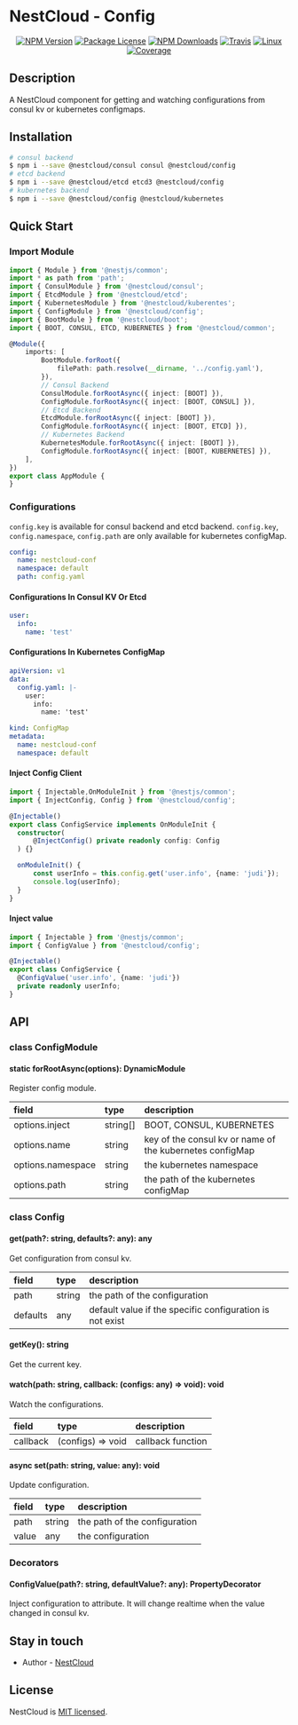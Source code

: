 
[travis-image]: https://api.travis-ci.org/nest-cloud/nestcloud.svg?branch=master
[travis-url]: https://travis-ci.org/nest-cloud/nestcloud
[linux-image]: https://img.shields.io/travis/nest-cloud/nestcloud/master.svg?label=linux
[linux-url]: https://travis-ci.org/nest-cloud/nestcloud

# NestCloud - Config

<p align="center">
    <a href="https://www.npmjs.com/~nestcloud" target="_blank"><img src="https://img.shields.io/npm/v/@nestcloud/core.svg" alt="NPM Version"/></a>
    <a href="https://www.npmjs.com/~nestcloud" target="_blank"><img src="https://img.shields.io/npm/l/@nestcloud/core.svg" alt="Package License"/></a>
    <a href="https://www.npmjs.com/~nestcloud" target="_blank"><img src="https://img.shields.io/npm/dm/@nestcloud/core.svg" alt="NPM Downloads"/></a>
    <a href="https://travis-ci.org/nest-cloud/nestcloud" target="_blank"><img src="https://travis-ci.org/nest-cloud/nestcloud.svg?branch=master" alt="Travis"/></a>
    <a href="https://travis-ci.org/nest-cloud/nestcloud" target="_blank"><img src="https://img.shields.io/travis/nest-cloud/nestcloud/master.svg?label=linux" alt="Linux"/></a>
    <a href="https://coveralls.io/github/nest-cloud/nestcloud?branch=master" target="_blank"><img src="https://coveralls.io/repos/github/nest-cloud/nestcloud/badge.svg?branch=master" alt="Coverage"/></a>
</p>

## Description

A NestCloud component for getting and watching configurations from consul kv or kubernetes configmaps.

## Installation

```bash
# consul backend
$ npm i --save @nestcloud/consul consul @nestcloud/config
# etcd backend
$ npm i --save @nestcloud/etcd etcd3 @nestcloud/config
# kubernetes backend
$ npm i --save @nestcloud/config @nestcloud/kubernetes
```

## Quick Start

### Import Module

```typescript
import { Module } from '@nestjs/common';
import * as path from 'path';
import { ConsulModule } from '@nestcloud/consul';
import { EtcdModule } from '@nestcloud/etcd';
import { KubernetesModule } from '@nestcloud/kuberentes';
import { ConfigModule } from '@nestcloud/config';
import { BootModule } from '@nestcloud/boot';
import { BOOT, CONSUL, ETCD, KUBERNETES } from '@nestcloud/common';

@Module({
    imports: [
        BootModule.forRoot({
            filePath: path.resolve(__dirname, '../config.yaml'),
        }),
        // Consul Backend
        ConsulModule.forRootAsync({ inject: [BOOT] }),
        ConfigModule.forRootAsync({ inject: [BOOT, CONSUL] }),
        // Etcd Backend
        EtcdModule.forRootAsync({ inject: [BOOT] }),
        ConfigModule.forRootAsync({ inject: [BOOT, ETCD] }),
        // Kubernetes Backend
        KubernetesModule.forRootAsync({ inject: [BOOT] }),
        ConfigModule.forRootAsync({ inject: [BOOT, KUBERNETES] }),
    ],
})
export class AppModule {
}
```

### Configurations

`config.key` is available for consul backend and etcd backend.
`config.key`, `config.namespace`, `config.path` are only available for kubernetes configMap.

```yaml
config:
  name: nestcloud-conf
  namespace: default
  path: config.yaml
```

#### Configurations In Consul KV Or Etcd

```yaml
user:
  info:
    name: 'test'
```

#### Configurations In Kubernetes ConfigMap

```yaml
apiVersion: v1
data:
  config.yaml: |-
    user:
      info:
        name: 'test'

kind: ConfigMap
metadata:
  name: nestcloud-conf
  namespace: default
```

#### Inject Config Client

```typescript
import { Injectable,OnModuleInit } from '@nestjs/common';
import { InjectConfig, Config } from '@nestcloud/config';

@Injectable()
export class ConfigService implements OnModuleInit {
  constructor(
      @InjectConfig() private readonly config: Config
  ) {}

  onModuleInit() {
      const userInfo = this.config.get('user.info', {name: 'judi'});
      console.log(userInfo);
  }
}
```

#### Inject value

```typescript
import { Injectable } from '@nestjs/common';
import { ConfigValue } from '@nestcloud/config';

@Injectable()
export class ConfigService {
  @ConfigValue('user.info', {name: 'judi'})
  private readonly userInfo;
}
```

## API

### class ConfigModule

#### static forRootAsync\(options\): DynamicModule

Register config module.

| field             | type     | description                                              |
| :---------------- | :------- | :------------------------------------------------------- |
| options.inject    | string[] | BOOT, CONSUL, KUBERNETES                                 |
| options.name      | string   | key of the consul kv or name of the kubernetes configMap |
| options.namespace | string   | the kubernetes namespace                                 |
| options.path      | string   | the path of the kubernetes configMap                     |

### class Config

#### get\(path?: string, defaults?: any\): any

Get configuration from consul kv.

| field    | type   | description                                              |
| :------- | :----- | :------------------------------------------------------- |
| path     | string | the path of the configuration                            |
| defaults | any    | default value if the specific configuration is not exist |

#### getKey\(\): string

Get the current key.

#### watch\(path: string, callback: \(configs: any\) =&gt; void\): void

Watch the configurations.

| field    | type                   | description       |
| :------- | :--------------------- | :---------------- |
| callback | \(configs\) =&gt; void | callback function |

#### async set\(path: string, value: any\): void

Update configuration.

| field | type   | description                   |
| :---- | :----- | :---------------------------- |
| path  | string | the path of the configuration |
| value | any    | the configuration             |


### Decorators

#### ConfigValue\(path?: string, defaultValue?: any\): PropertyDecorator

Inject configuration to attribute. It will change realtime when the value changed in consul kv.

## Stay in touch

- Author - [NestCloud](https://github.com/nest-cloud)

## License

  NestCloud is [MIT licensed](LICENSE).
